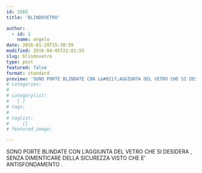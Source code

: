 ```yaml
---
id: 1565
title: 'BLINDOVETRO'

author:
  - id: 1
    name: angelo
date: 2016-01-29T15:30:59
modified: 2016-04-05T22:01:55
slug: blindovetro
type: post
featured: false
format: standard
preview: 'SONO PORTE BLINDATE CON L&#8217;AGGIUNTA DEL VETRO CHE SI DESIDERA , SENZA DIMENTICARE DELLA SICUREZZA VISTO CHE E&#8217; ANTISFONDAMENTO &hellip;'
# categories: 
#    
# categorylist: 
#   [ ]
# tags: 
#   
# taglist: 
#     []
# featured_image: 

---
```



SONO PORTE BLINDATE CON L&#8217;AGGIUNTA DEL VETRO CHE SI DESIDERA , SENZA DIMENTICARE DELLA SICUREZZA VISTO CHE E&#8217; ANTISFONDAMENTO .


